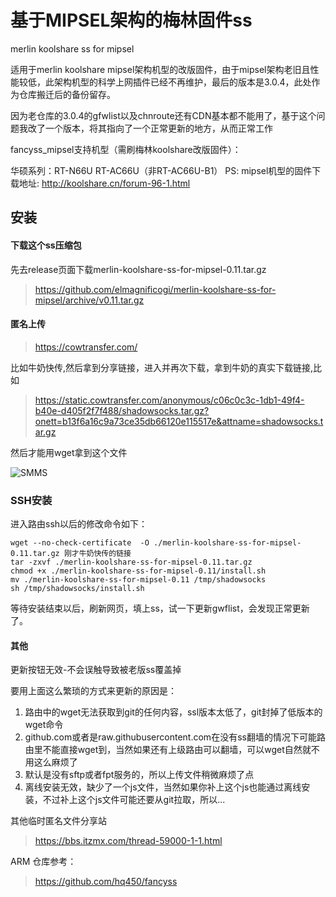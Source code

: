 # 基于MIPSEL架构的梅林固件ss

merlin koolshare ss for mipsel

适用于merlin koolshare mipsel架构机型的改版固件，由于mipsel架构老旧且性能较低，此架构机型的科学上网插件已经不再维护，最后的版本是3.0.4，此处作为仓库搬迁后的备份留存。

因为老仓库的3.0.4的gfwlist以及chnroute还有CDN基本都不能用了，基于这个问题我改了一个版本，将其指向了一个正常更新的地方，从而正常工作

fancyss_mipsel支持机型（需刷梅林koolshare改版固件）：

华硕系列：RT-N66U RT-AC66U（非RT-AC66U-B1）
PS: mipsel机型的固件下载地址: http://koolshare.cn/forum-96-1.html

## 安装

#### 下载这个ss压缩包

先去release页面下载merlin-koolshare-ss-for-mipsel-0.11.tar.gz

> https://github.com/elmagnificogi/merlin-koolshare-ss-for-mipsel/archive/v0.11.tar.gz

#### 匿名上传

> https://cowtransfer.com/

比如牛奶快传,然后拿到分享链接，进入并再次下载，拿到牛奶的真实下载链接,比如

> https://static.cowtransfer.com/anonymous/c06c0c3c-1db1-49f4-b40e-d405f2f7f488/shadowsocks.tar.gz?onett=b13f6a16c9a73ce35db66120e115517e&attname=shadowsocks.tar.gz 

然后才能用wget拿到这个文件

![SMMS](https://i.loli.net/2020/05/01/qfCJIBn2Nx1zFi7.png)



### SSH安装

进入路由ssh以后的修改命令如下：

```
wget --no-check-certificate  -O ./merlin-koolshare-ss-for-mipsel-0.11.tar.gz 刚才牛奶快传的链接
tar -zxvf ./merlin-koolshare-ss-for-mipsel-0.11.tar.gz
chmod +x ./merlin-koolshare-ss-for-mipsel-0.11/install.sh
mv ./merlin-koolshare-ss-for-mipsel-0.11 /tmp/shadowsocks
sh /tmp/shadowsocks/install.sh
```

等待安装结束以后，刷新网页，填上ss，试一下更新gwflist，会发现正常更新了。



#### 其他

更新按钮无效-不会误触导致被老版ss覆盖掉



要用上面这么繁琐的方式来更新的原因是：

1. 路由中的wget无法获取到git的任何内容，ssl版本太低了，git封掉了低版本的wget命令
2. github.com或者是raw.githubusercontent.com在没有ss翻墙的情况下可能路由里不能直接wget到，当然如果还有上级路由可以翻墙，可以wget自然就不用这么麻烦了
3. 默认是没有sftp或者fpt服务的，所以上传文件稍微麻烦了点
4. 离线安装无效，缺少了一个js文件，当然如果你补上这个js也能通过离线安装，不过补上这个js文件可能还要从git拉取，所以...



其他临时匿名文件分享站

> https://bbs.itzmx.com/thread-59000-1-1.html



ARM 仓库参考：
> https://github.com/hq450/fancyss
